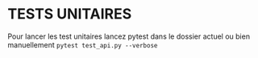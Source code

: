 # TESTS UNITAIRES

Pour lancer les test unitaires lancez pytest dans le dossier actuel ou bien manuellement
```pytest test_api.py --verbose```